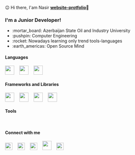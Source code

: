 :wink: Hi there, I'am Nasir    <strong>[website-protfolio](https://www.google.com)</strong>:wave:
<div>
  <h3>I'm a Junior Developer!</h3> 
</div>
<ul>
  <li listStyle='none'> :mortar_board: Azerbaijan State Oil and Industry University </li>
  <li> :pushpin: Computer Engineering </li>
  <li> :rocket: Nowadays learning only trend tools-languages</li>
  <li> :earth_americas: Open Source Mind </li>
</ul>

<h4>Languages<h4/>
  <div><pre><img src='https://image.flaticon.com/icons/svg/541/541509.svg' width='30px' height='30px'/>  <img src='https://image.flaticon.com/icons/svg/1822/1822899.svg' width='30px' height='30px'/>  <img src='' width='30px' height='30px'/></pre></div>
<h4>Frameworks and Libraries</h4>
  <div><pre><img src='' width='30px' height='30px'/>  <img src='' width='30px' height='30px'/>  <img src='' width='30px' height='30px'/>  <img src='' width='30px' height='30px'/>   </pre></div>  
<h4>Tools</h4>
  <div><pre>  </pre></div>
  
<h4> Connect with me </h4>
<div>
<pre><img src='https://image.flaticon.com/icons/svg/733/733614.svg' width='24px' height='24px' margin-right='20px'/>  <img src='https://image.flaticon.com/icons/svg/733/733603.svg' width='24px' height='24px' />  <img src='https://image.flaticon.com/icons/svg/1051/1051333.svg' height='24px' width='24px'/>  <img src='https://image.flaticon.com/icons/svg/2991/2991143.svg' width='30px' height='30px'/>  <img src='https://image.flaticon.com/icons/svg/1051/1051317.svg' height='24px' width='24px'/>
</pre> 
</div>
